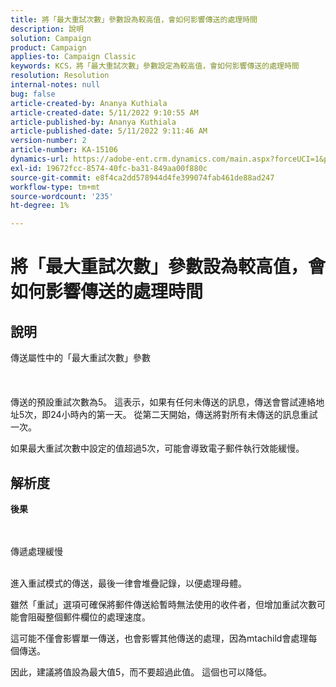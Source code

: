 ```yaml
---
title: 將「最大重試次數」參數設為較高值，會如何影響傳送的處理時間
description: 說明
solution: Campaign
product: Campaign
applies-to: Campaign Classic
keywords: KCS，將「最大重試次數」參數設定為較高值，會如何影響傳送的處理時間
resolution: Resolution
internal-notes: null
bug: false
article-created-by: Ananya Kuthiala
article-created-date: 5/11/2022 9:10:55 AM
article-published-by: Ananya Kuthiala
article-published-date: 5/11/2022 9:11:46 AM
version-number: 2
article-number: KA-15106
dynamics-url: https://adobe-ent.crm.dynamics.com/main.aspx?forceUCI=1&pagetype=entityrecord&etn=knowledgearticle&id=1e53c73c-0ad1-ec11-a7b5-0022480a8e40
exl-id: 19672fcc-8574-40fc-ba31-849aa00f880c
source-git-commit: e8f4ca2dd578944d4fe399074fab461de88ad247
workflow-type: tm+mt
source-wordcount: '235'
ht-degree: 1%

---
```


# 將「最大重試次數」參數設為較高值，會如何影響傳送的處理時間

## 說明

傳送屬性中的「最大重試次數」參數<br><br><br><br>
傳送的預設重試次數為5。 這表示，如果有任何未傳送的訊息，傳送會嘗試連絡地址5次，即24小時內的第一天。 從第二天開始，傳送將對所有未傳送的訊息重試一次。



如果最大重試次數中設定的值超過5次，可能會導致電子郵件執行效能緩慢。


## 解析度

<b>後果</b>

<br><br>傳遞處理緩慢<br><br>


進入重試模式的傳送，最後一律會堆疊記錄，以便處理母體。

雖然「重試」選項可確保將郵件傳送給暫時無法使用的收件者，但增加重試次數可能會阻礙整個郵件欄位的處理速度。

這可能不僅會影響單一傳送，也會影響其他傳送的處理，因為mtachild會處理每個傳送。



因此，建議將值設為最大值5，而不要超過此值。 這個也可以降低。
